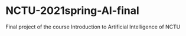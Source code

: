 # NCTU-2021spring-AI-final
Final project of the course Introduction to Artificial Intelligence of NCTU
